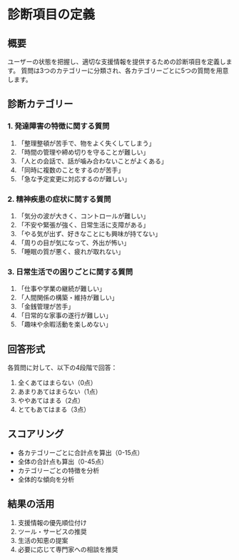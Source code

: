 # 診断項目の定義

## 概要
ユーザーの状態を把握し、適切な支援情報を提供するための診断項目を定義します。
質問は3つのカテゴリーに分類され、各カテゴリーごとに5つの質問を用意します。

## 診断カテゴリー

### 1. 発達障害の特徴に関する質問
1. 「整理整頓が苦手で、物をよく失くしてしまう」
2. 「時間の管理や締め切りを守ることが難しい」
3. 「人との会話で、話が噛み合わないことがよくある」
4. 「同時に複数のことをするのが苦手」
5. 「急な予定変更に対応するのが難しい」

### 2. 精神疾患の症状に関する質問
1. 「気分の波が大きく、コントロールが難しい」
2. 「不安や緊張が強く、日常生活に支障がある」
3. 「やる気が出ず、好きなことにも興味が持てない」
4. 「周りの目が気になって、外出が怖い」
5. 「睡眠の質が悪く、疲れが取れない」

### 3. 日常生活での困りごとに関する質問
1. 「仕事や学業の継続が難しい」
2. 「人間関係の構築・維持が難しい」
3. 「金銭管理が苦手」
4. 「日常的な家事の遂行が難しい」
5. 「趣味や余暇活動を楽しめない」

## 回答形式
各質問に対して、以下の4段階で回答：
1. 全くあてはまらない（0点）
2. あまりあてはまらない（1点）
3. ややあてはまる（2点）
4. とてもあてはまる（3点）

## スコアリング
- 各カテゴリーごとに合計点を算出（0-15点）
- 全体の合計点も算出（0-45点）
- カテゴリーごとの特徴を分析
- 全体的な傾向を分析

## 結果の活用
1. 支援情報の優先順位付け
2. ツール・サービスの推奨
3. 生活の知恵の提案
4. 必要に応じて専門家への相談を推奨 